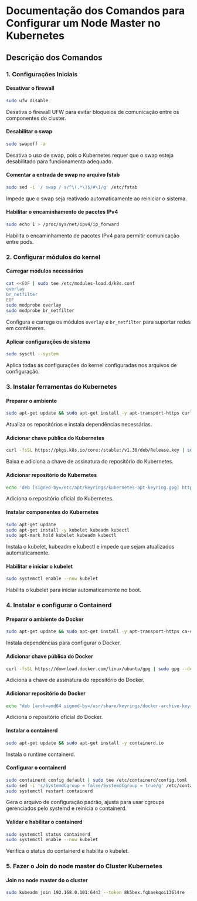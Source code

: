 # Documentação dos Comandos para Configurar um Node Master no Kubernetes

## Descrição dos Comandos

### 1. Configurações Iniciais

#### **Desativar o firewall**
```bash
sudo ufw disable
```
Desativa o firewall UFW para evitar bloqueios de comunicação entre os componentes do cluster.

#### **Desabilitar o swap**
```bash
sudo swapoff -a
```
Desativa o uso de swap, pois o Kubernetes requer que o swap esteja desabilitado para funcionamento adequado.

#### **Comentar a entrada de swap no arquivo fstab**
```bash
sudo sed -i '/ swap / s/^\(.*\)$/#\1/g' /etc/fstab
```
Impede que o swap seja reativado automaticamente ao reiniciar o sistema.

#### **Habilitar o encaminhamento de pacotes IPv4**
```bash
sudo echo 1 > /proc/sys/net/ipv4/ip_forward
```
Habilita o encaminhamento de pacotes IPv4 para permitir comunicação entre pods.

### 2. Configurar módulos do kernel

#### **Carregar módulos necessários**
```bash
cat <<EOF | sudo tee /etc/modules-load.d/k8s.conf
overlay
br_netfilter
EOF
sudo modprobe overlay
sudo modprobe br_netfilter
```
Configura e carrega os módulos `overlay` e `br_netfilter` para suportar redes em contêineres.

#### **Aplicar configurações de sistema**
```bash
sudo sysctl --system
```
Aplica todas as configurações do kernel configuradas nos arquivos de configuração.

### 3. Instalar ferramentas do Kubernetes

#### **Preparar o ambiente**
```bash
sudo apt-get update && sudo apt-get install -y apt-transport-https curl
```
Atualiza os repositórios e instala dependências necessárias.

#### **Adicionar chave pública do Kubernetes**
```bash
curl -fsSL https://pkgs.k8s.io/core:/stable:/v1.30/deb/Release.key | sudo gpg --dearmor -o /etc/apt/keyrings/kubernetes-apt-keyring.gpg
```
Baixa e adiciona a chave de assinatura do repositório do Kubernetes.

#### **Adicionar repositório do Kubernetes**
```bash
echo 'deb [signed-by=/etc/apt/keyrings/kubernetes-apt-keyring.gpg] https://pkgs.k8s.io/core:/stable:/v1.30/deb/ /' | sudo tee /etc/apt/sources.list.d/kubernetes.list
```
Adiciona o repositório oficial do Kubernetes.

#### **Instalar componentes do Kubernetes**
```bash
sudo apt-get update
sudo apt-get install -y kubelet kubeadm kubectl
sudo apt-mark hold kubelet kubeadm kubectl
```
Instala o kubelet, kubeadm e kubectl e impede que sejam atualizados automaticamente.

#### **Habilitar e iniciar o kubelet**
```bash
sudo systemctl enable --now kubelet
```
Habilita o kubelet para iniciar automaticamente no boot.

### 4. Instalar e configurar o Containerd

#### **Preparar o ambiente do Docker**
```bash
sudo apt-get update && sudo apt-get install -y apt-transport-https ca-certificates curl gnupg lsb-release
```
Instala dependências para configurar o Docker.

#### **Adicionar chave pública do Docker**
```bash
curl -fsSL https://download.docker.com/linux/ubuntu/gpg | sudo gpg --dearmor -o /usr/share/keyrings/docker-archive-keyring.gpg
```
Adiciona a chave de assinatura do repositório do Docker.

#### **Adicionar repositório do Docker**
```bash
echo "deb [arch=amd64 signed-by=/usr/share/keyrings/docker-archive-keyring.gpg] https://download.docker.com/linux/ubuntu $(lsb_release -cs) stable" | sudo tee /etc/apt/sources.list.d/docker.list > /dev/null
```
Adiciona o repositório oficial do Docker.

#### **Instalar o containerd**
```bash
sudo apt-get update && sudo apt-get install -y containerd.io
```
Instala o runtime containerd.

#### **Configurar o containerd**
```bash
sudo containerd config default | sudo tee /etc/containerd/config.toml
sudo sed -i 's/SystemdCgroup = false/SystemdCgroup = true/g' /etc/containerd/config.toml
sudo systemctl restart containerd
```
Gera o arquivo de configuração padrão, ajusta para usar cgroups gerenciados pelo systemd e reinicia o containerd.

#### **Validar e habilitar o containerd**
```bash
sudo systemctl status containerd
sudo systemctl enable --now kubelet
```
Verifica o status do containerd e habilita o kubelet.

### 5. Fazer o Join do node master do Cluster Kubernetes

#### **Join no node master do o cluster**
```bash
sudo kubeadm join 192.168.0.101:6443 --token 8k5bex.fqbaekqoi136l4re  --discovery-token-ca-cert-hash sha256:94713c894bd6442122f5757cc6d9a869bc19c53c98f8abef8c3132a2c7036670 
```



